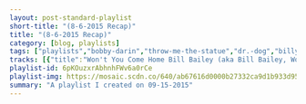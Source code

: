 ```yaml
---
layout: post-standard-playlist
short-title: "(8-6-2015 Recap)"
title: "(8-6-2015 Recap)"
category: [blog, playlists]
tags: ["playlists","bobby-darin","throw-me-the-statue","dr.-dog","billy-bragg,-wilco","titus-andronicus","bobby-darin","throw-me-the-statue","langhorne-slim,-the-law","dr.-dog","titus-andronicus","generationals","miike-snow","small-black","miike-snow","throw-me-the-statue","the-maccabees","small-black","dr.-dog","grimes","generationals","dr.-dog","bobby-darin","beach-house","grimes","small-black","langhorne-slim,-the-law","miike-snow,-lykke-li","throw-me-the-statue","grimes","dr.-dog","miike-snow","mac-demarco","miike-snow","the-maccabees","throw-me-the-statue","the-maccabees","beach-house","the-maccabees","miike-snow","beach-house","the-maccabees","dr.-dog","beach-house","langhorne-slim,-the-law","miike-snow","langhorne-slim,-the-law","bobby-darin","mac-demarco","miike-snow","bobby-darin","miike-snow","bobby-darin","mac-demarco","run-the-jewels","hatebreed","drake","titus-andronicus","hatebreed","lil-dicky","run-the-jewels","drake","run-the-jewels","drake,-partynextdoor","bear-vs.-shark","hatebreed","titus-andronicus","hatebreed","run-the-jewels,-travis-barker","drake","bear-vs.-shark","titus-andronicus","run-the-jewels","drake","titus-andronicus","run-the-jewels,-boots","hatebreed","drake","lil-dicky,-jace","bear-vs.-shark","titus-andronicus","bobby-darin-&-the-rinky-dinks","lil-dicky,-hannibal-buress","lil-dicky","lil-dicky","run-the-jewels,-gangsta-boo","lil-dicky","titus-andronicus","hatebreed","drake","bear-vs.-shark","hatebreed","run-the-jewels,-zack-de-la-rocha","hatebreed","titus-andronicus","drake","bear-vs.-shark","drake","bear-vs.-shark","titus-andronicus","drake"]
tracks: [{"title":"Won't You Come Home Bill Bailey (aka Bill Bailey, Won't You Please Come Home)","album":"The Ultimate Bobby Darin","artists":"Bobby Darin"},{"title":"Dizzy From The Fall","album":"Creaturesque","artists":"Throw Me The Statue"},{"title":"The Old Days","album":"Fate","artists":"Dr. Dog"},{"title":"All You Fascists","album":"Mermaid Avenue Vol. II","artists":"Billy Bragg, Wilco"},{"title":"No Future Part IV : No Future Triumphant","album":"The Most Lamentable Tragedy","artists":"Titus Andronicus"},{"title":"Queen of the Hop","album":"The Ultimate Bobby Darin","artists":"Bobby Darin"},{"title":"Tag","album":"Creaturesque","artists":"Throw Me The Statue"},{"title":"Amelia","album":"The Spirit Moves (Deluxe Edition)","artists":"Langhorne Slim, The Law"},{"title":"The Rabbit, the Bat, & the Reindeer","album":"Fate","artists":"Dr. Dog"},{"title":"I Lost My Mind ( +@ )","album":"The Most Lamentable Tragedy","artists":"Titus Andronicus"},{"title":"Hazel House","album":"Lucky Numbers EP","artists":"Generationals"},{"title":"Pretender","album":"Happy To You","artists":"Miike Snow"},{"title":"Breathless","album":"Limits of Desire","artists":"Small Black"},{"title":"Vase","album":"Happy To You","artists":"Miike Snow"},{"title":"Snowshoes","album":"Creaturesque","artists":"Throw Me The Statue"},{"title":"Spit It Out","album":"Marks To Prove It","artists":"The Maccabees"},{"title":"Free at Dawn","album":"Limits of Desire","artists":"Small Black"},{"title":"The Ark","album":"Fate","artists":"Dr. Dog"},{"title":"Oblivion","album":"Visions","artists":"Grimes"},{"title":"Lucky Numbers","album":"Lucky Numbers EP","artists":"Generationals"},{"title":"From","album":"Fate","artists":"Dr. Dog"},{"title":"Plain Jane","album":"The Ultimate Bobby Darin","artists":"Bobby Darin"},{"title":"Master Of None","album":"Beach House","artists":"Beach House"},{"title":"Genesis","album":"Visions","artists":"Grimes"},{"title":"No Stranger","album":"Limits of Desire","artists":"Small Black"},{"title":"Spirit Moves","album":"The Spirit Moves (Deluxe Edition)","artists":"Langhorne Slim, The Law"},{"title":"Black Tin Box","album":"Happy To You","artists":"Miike Snow, Lykke Li"},{"title":"Noises","album":"Creaturesque","artists":"Throw Me The Statue"},{"title":"Visiting Statue","album":"Visions","artists":"Grimes"},{"title":"My Friend","album":"Fate","artists":"Dr. Dog"},{"title":"God Help This Divorce","album":"Happy To You","artists":"Miike Snow"},{"title":"The Way You'd Love Her","album":"Another One","artists":"Mac DeMarco"},{"title":"Enter The Jokers Lair","album":"Happy To You","artists":"Miike Snow"},{"title":"Marks To Prove It","album":"Marks To Prove It","artists":"The Maccabees"},{"title":"Waving At The Shore","album":"Creaturesque","artists":"Throw Me The Statue"},{"title":"Slow Sun","album":"Marks To Prove It","artists":"The Maccabees"},{"title":"Apple Orchard","album":"Beach House","artists":"Beach House"},{"title":"Ribbon Road","album":"Marks To Prove It","artists":"The Maccabees"},{"title":"Archipelago","album":"Happy To You","artists":"Miike Snow"},{"title":"Auburn And Ivory","album":"Beach House","artists":"Beach House"},{"title":"Something Like Happiness","album":"Marks To Prove It","artists":"The Maccabees"},{"title":"The Beach","album":"Fate","artists":"Dr. Dog"},{"title":"Tokyo Witch","album":"Beach House","artists":"Beach House"},{"title":"Wolves","album":"The Spirit Moves (Deluxe Edition)","artists":"Langhorne Slim, The Law"},{"title":"The Wave","album":"Happy To You","artists":"Miike Snow"},{"title":"Airplane","album":"The Spirit Moves (Deluxe Edition)","artists":"Langhorne Slim, The Law"},{"title":"Irresistable You","album":"The Ultimate Bobby Darin","artists":"Bobby Darin"},{"title":"Just to Put Me Down","album":"Another One","artists":"Mac DeMarco"},{"title":"Bavarian #1 (Say You Will)","album":"Happy To You","artists":"Miike Snow"},{"title":"Dream Lover","album":"The Ultimate Bobby Darin","artists":"Bobby Darin"},{"title":"Paddling Out","album":"Happy To You","artists":"Miike Snow"},{"title":"Beyond the Sea","album":"The Ultimate Bobby Darin","artists":"Bobby Darin"},{"title":"No Other Heart","album":"Another One","artists":"Mac DeMarco"},{"title":"Jeopardy","album":"Run the Jewels 2","artists":"Run The Jewels"},{"title":"Ghosts Of War","album":"For The Lions","artists":"Hatebreed"},{"title":"No Tellin'","album":"If You're Reading This It's Too Late","artists":"Drake"},{"title":"Dimed Out","album":"The Most Lamentable Tragedy","artists":"Titus Andronicus"},{"title":"Set It Off","album":"For The Lions","artists":"Hatebreed"},{"title":"Who Knew","album":"Professional Rapper","artists":"Lil Dicky"},{"title":"All My Life","album":"Run the Jewels 2","artists":"Run The Jewels"},{"title":"Star67","album":"If You're Reading This It's Too Late","artists":"Drake"},{"title":"Blockbuster Night Part 1","album":"Run the Jewels 2","artists":"Run The Jewels"},{"title":"Preach","album":"If You're Reading This It's Too Late","artists":"Drake, PARTYNEXTDOOR"},{"title":"Ma Jolie","album":"Right Now, You're in the Best of Hands","artists":"Bear Vs. Shark"},{"title":"Your Mistake","album":"For The Lions","artists":"Hatebreed"},{"title":"Lookalike","album":"The Most Lamentable Tragedy","artists":"Titus Andronicus"},{"title":"Hatebreeders","album":"For The Lions","artists":"Hatebreed"},{"title":"All Due Respect (feat. Travis Barker)","album":"Run the Jewels 2","artists":"Run The Jewels, Travis Barker"},{"title":"Madonna","album":"If You're Reading This It's Too Late","artists":"Drake"},{"title":"MPS","album":"Right Now, You're in the Best of Hands","artists":"Bear Vs. Shark"},{"title":"Look Alive","album":"The Most Lamentable Tragedy","artists":"Titus Andronicus"},{"title":"Lie, Cheat, Steal","album":"Run the Jewels 2","artists":"Run The Jewels"},{"title":"6 Man","album":"If You're Reading This It's Too Late","artists":"Drake"},{"title":"No Future Part V : In Endless Dreaming","album":"The Most Lamentable Tragedy","artists":"Titus Andronicus"},{"title":"Early (feat. BOOTS)","album":"Run the Jewels 2","artists":"Run The Jewels, BOOTS"},{"title":"Refuse / Resist","album":"For The Lions","artists":"Hatebreed"},{"title":"Energy","album":"If You're Reading This It's Too Late","artists":"Drake"},{"title":"Oh Well (feat. Jace of Two-9)","album":"Professional Rapper","artists":"Lil Dicky, Jace"},{"title":"Michigan","album":"Right Now, You're in the Best of Hands","artists":"Bear Vs. Shark"},{"title":"Into The Void ( Filler )","album":"The Most Lamentable Tragedy","artists":"Titus Andronicus"},{"title":"Early in the Morning","album":"The Ultimate Bobby Darin","artists":"Bobby Darin & The Rinky-Dinks"},{"title":"Hannibal Interlude (feat. Hannibal Buress)","album":"Professional Rapper","artists":"Lil Dicky, Hannibal Buress"},{"title":"Lemme Freak","album":"Professional Rapper","artists":"Lil Dicky"},{"title":"Lemme Freak For Real Tho (Outro)","album":"Professional Rapper","artists":"Lil Dicky"},{"title":"Love Again (Akinyele Back) [feat. Gangsta Boo]","album":"Run the Jewels 2","artists":"Run The Jewels, Gangsta Boo"},{"title":"Work (Paid for That?)","album":"Professional Rapper","artists":"Lil Dicky"},{"title":"Sun Salutation","album":"The Most Lamentable Tragedy","artists":"Titus Andronicus"},{"title":"I'm In Pain","album":"For The Lions","artists":"Hatebreed"},{"title":"Know Yourself","album":"If You're Reading This It's Too Late","artists":"Drake"},{"title":"The Employee Is Not Afraid","album":"Right Now, You're in the Best of Hands","artists":"Bear Vs. Shark"},{"title":"It's The Limit","album":"For The Lions","artists":"Hatebreed"},{"title":"Close Your Eyes (And Count to Fuck) [feat. Zack De La Rocha]","album":"Run the Jewels 2","artists":"Run The Jewels, Zack De La Rocha"},{"title":"Life Is Pain","album":"For The Lions","artists":"Hatebreed"},{"title":"Stranded ( On My Own )","album":"The Most Lamentable Tragedy","artists":"Titus Andronicus"},{"title":"Now & Forever","album":"If You're Reading This It's Too Late","artists":"Drake"},{"title":"Kylie","album":"Right Now, You're in the Best of Hands","artists":"Bear Vs. Shark"},{"title":"10 Bands","album":"If You're Reading This It's Too Late","artists":"Drake"},{"title":"Second","album":"Right Now, You're in the Best of Hands","artists":"Bear Vs. Shark"},{"title":"Fatal Flaw","album":"The Most Lamentable Tragedy","artists":"Titus Andronicus"},{"title":"6PM In New York","album":"If You're Reading This It's Too Late","artists":"Drake"}]
playlist-id: 6pKOuzxrAbhnhFWv6a0rCe
playlist-img: https://mosaic.scdn.co/640/ab67616d0000b27332ca9d1b933d95925e170c90ab67616d0000b273510a0240408a5e3ec076c92bab67616d0000b273c159628eb7e89f7eb06d3bcbab67616d0000b273c8f5cb38a83a0a104a0b9d98
summary: "A playlist I created on 09-15-2015"
---
```

